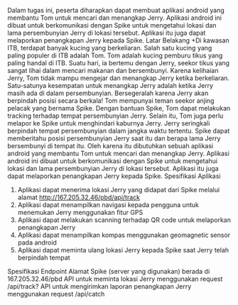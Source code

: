 Dalam tugas ini, peserta diharapkan dapat membuat aplikasi android yang membantu Tom untuk mencari dan menangkap Jerry. Aplikasi android ini dibuat untuk berkomunikasi dengan Spike untuk mengetahui lokasi dan lama persembunyian Jerry di lokasi tersebut. Aplikasi itu juga dapat melaporkan penangkapan Jerry kepada Spike.
Latar Belakang
+Di kawasan ITB, terdapat banyak kucing yang berkeliaran. Salah satu kucing yang paling populer di ITB adalah Tom. Tom adalah kucing pemburu tikus yang paling handal di ITB. Suatu hari, ia bertemu dengan Jerry, seekor tikus yang sangat lihai dalam mencari makanan dan bersembunyi. Karena kelihaian Jerry, Tom tidak mampu mengejar dan menangkap Jerry ketika berkeliaran. Satu-satunya kesempatan untuk menangkap Jerry adalah ketika Jerry masih ada di dalam persembunyian. Bersegeralah karena Jerry akan berpindah posisi secara berkala! Tom mempunyai teman seekor anjing pelacak yang bernama Spike. Dengan bantuan Spike, Tom dapat melakukan tracking terhadap tempat persembunyian Jerry. Selain itu, Tom juga perlu melapor ke Spike untuk menghindari kaburnya Jerry. Jerry seringkali berpindah tempat persembunyian dalam jangka waktu tertentu. Spike dapat memberitahu posisi persembunyian Jerry saat itu dan berapa lama Jerry bersembunyi di tempat itu. Oleh karena itu dibutuhkan sebuah aplikasi android yang membantu Tom untuk mencari dan menangkap Jerry. Aplikasi android ini dibuat untuk berkomunikasi dengan Spike untuk mengetahui lokasi dan lama persembunyian Jerry di lokasi tersebut. Aplikasi itu juga dapat melaporkan penangkapan Jerry kepada Spike.
Spesifikasi Aplikasi
1. Aplikasi dapat menerima lokasi Jerry yang didapat dari Spike melalui alamat http://167.205.32.46/pbd/api/track
2. Aplikasi dapat menampilkan navigasi kepada pengguna untuk menemukan Jerry menggunakan fitur GPS
3. Aplikasi dapat melakukan scanning terhadap QR code untuk melaporkan penangkapan Jerry
4. Aplikasi dapat menampilkan kompas menggunakan geomagnetic sensor pada android
5. Aplikasi dapat meminta ulang lokasi Jerry kepada Spike saat Jerry telah berpindah tempat
 
Spesifikasi Endpoint
Alamat Spike (server yang digunakan) berada di 167.205.32.46/pbd
API untuk meminta lokasi Jerry menggunakan request /api/track?
API untuk mengirimkan laporan penangkapan Jerry menggunakan request /api/catch